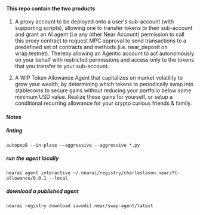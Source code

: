 #### This repo contain the two products

1. A proxy account to be deployed onto a user's sub-account (with supporting scripts), allowing one to transfer tokens to their sub-account and grant an AI agent (i.e any other Near Account) permission to call this proxy contract to request MPC approval to send transactions to a predefined set of contracts and methods (i.e. near_deposit on wrap.testnet). Thereby allowing an Agentic account to act autonomously on your behalf with restricted permissions and access only to the tokens that you transfer to your sub-account.

2. A WIP Token Allowance Agent that capitalizes on market volatility to grow your wealth, by determining which tokens to periodically swap into stablecoins to secure gains without reducing your portfolio below some minimum USD value. Realize these gains for yourself, or setup a conditional recurring allowance for your crypto curious friends & family.




#### Notes

##### linting
`autopep8 --in-place --aggressive --aggressive *.py`

##### run the agent locally
`nearai agent interactive ~/.nearai/registry/charleslavon.near/ft-allowance/0.0.1 --local`

##### download a published agent
`nearai registry download zavodil.near/swap-agent/latest`



